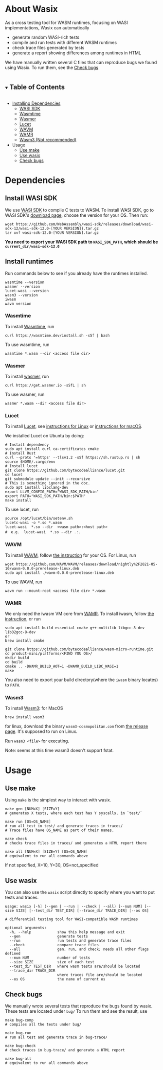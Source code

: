 # About Wasix
As a cross testing tool for WASM runtimes, focusing on WASI implementations, Wasix can automatically

- generate random WASI-rich tests
- compile and run tests with different WASM runtimes
- check trace files generated by tests
- generate a report showing differences among runtimes in HTML

We have manually written several C files that can reproduce bugs we found using Wasix. To run them, see the [Check bugs](#check-bugs)

<!-- TABLE OF CONTENTS -->
<details open="open">
  <summary><h2 style="display: inline-block">Table of Contents</h2></summary>
  <ul>
    <li>
      <a href="#dependencies">Installing Dependencies</a>
      <ul>
        <li><a href="#install-wasi-sdk">WASI SDK</a></li>
        <li><a href="#wasmtime">Wasmtime</a></li>
        <li><a href="#wasmer">Wasmer</a></li>
        <li><a href="#lucet">Lucet</a></li>
        <li><a href="#wavm">WAVM</a></li>
        <li><a href="#wamr">WAMR</a></li>
        <li><a href="#wasm3">Wasm3 (Not recommended)</a></li>
      </ul>
    </li>
    <li>
      <a href="#usage">Usage</a>
      <ul>
        <li><a href="#use-make">Use make</a></li>
        <li><a href="#use-wasix">Use wasix</a></li>
        <li><a href="#check-bugs">Check bugs</a></li>
      </ul>
    </li>
  </ul>
</details>

# Dependencies

## Install WASI SDK
We use [WASI SDK](https://github.com/WebAssembly/wasi-sdk) to compile C tests to WASM.
To install WASI SDK, go to WASI SDK's [download page](https://github.com/WebAssembly/wasi-sdk/releases), choose the version for your OS.
Then run:
```
wget https://github.com/WebAssembly/wasi-sdk/releases/download/wasi-sdk-12/wasi-sdk-12.0-[YOUR VERSION]}.tar.gz
tar xvf wasi-sdk-12.0-[YOUR VERSION].tar.gz
```

**You need to export your WASI SDK path to `WASI_SDK_PATH`, which should be `current_dir/wasi-sdk-12.0`**


## Install runtimes
Run commands below to see if you already have the runtimes installed.
```
wasmtime --version
wasmer --version
lucet-wasi --version
wasm3 --version
iwasm
wavm version
```

### Wasmtime
To install [Wasmtime](https://github.com/bytecodealliance/wasmtime), run
```
curl https://wasmtime.dev/install.sh -sSf | bash
```

To use wasmtime, run
```
wasmtime *.wasm --dir <access file dir> 
```

### Wasmer
To install [wasmer](https://github.com/wasmerio/wasmer), run
```
curl https://get.wasmer.io -sSfL | sh
```

To use wasmer, run
```
wasmer *.wasm --dir <access file dir> 
```

### Lucet
To install [Lucet](https://github.com/bytecodealliance/lucet), see [instructions for Linux](https://bytecodealliance.github.io/lucet/Compiling-on-Linux.html) or [instructions for macOS](https://bytecodealliance.github.io/lucet/Compiling-on-macOS.html).

We installed Lucet on Ubuntu by doing:
```
# Install dependency
sudo apt install curl ca-certificates cmake
# Install Rust
curl --proto '=https' --tlsv1.2 -sSf https://sh.rustup.rs | sh
source $HOME/.cargo/env
# Install lucet
git clone https://github.com/bytecodealliance/lucet.git
cd lucet
git submodule update --init --recursive
# This is something ignored in the doc.
sudo apt install libclang-dev
export LLVM_CONFIG_PATH="WASI_SDK_PATH/bin"
export PATH="WASI_SDK_PATH/bin:$PATH"
make install
```

To use lucet, run 
```
source /opt/lucet/bin/setenv.sh
lucetc-wasi -o *.so *.wasm
lucet-wasi  *.so --dir  <wasm path>:<host path>
#　e.g.  lucet-wasi  *.so --dir .:.
```


### WAVM
To install [WAVM](https://github.com/WAVM/WAVM), follow [the instruction](https://github.com/WAVM/WAVM/blob/master/Doc/GettingStarted.md) for your OS. 
For Linux, run
```
wget https://github.com/WAVM/WAVM/releases/download/nightly%2F2021-05-10/wavm-0.0.0-prerelease-linux.deb
sudo apt install ./wavm-0.0.0-prerelease-linux.deb
```

To use WAVM, run
```
wavm run --mount-root <access file dir> *.wasm
```

### WAMR
We only need the iwasm VM core from [WAMR](https://github.com/bytecodealliance/wasm-micro-runtime).
To install iwasm, follow [the instruction](https://github.com/bytecodealliance/wasm-micro-runtime/blob/main/doc/build_wamr.md), or run
```
sudo apt install build-essential cmake g++-multilib libgcc-8-dev lib32gcc-8-dev
or
brew install cmake

git clone https://github.com/bytecodealliance/wasm-micro-runtime.git
cd product-mini/platforms/<FIND YOU OS>/
mkdir build
cd build
cmake .. -DWAMR_BUILD_AOT=1 -DWAMR_BUILD_LIBC_WASI=1
make
```
You also need to export your build directory(where the `iwasm` binary locates) to `PATH`.

### Wasm3
To install [Wasm3](https://github.com/wasm3/wasm3):
for MacOS
```
brew install wasm3
```

for linux, download the binary `wasm3-cosmopolitan.com` from [the release page](https://github.com/wasm3/wasm3/releases/tag/v0.4.9). It's supposed to run on Linux.

Run ```wasm3 <file>``` for executing.

Note: seems at this time wasm3 doesn't support fstat.

# Usage

## Use make
Using `make` is the simplest way to interact with wasix.

```
make gen [NUM=X] [SIZE=Y]
# generates X tests, where each test has Y syscalls, in `test/`

make run [OS=OS_NAME]
# run all test in test/ and generate traces in traces/
# Trace files have OS_NAME as part of their names.

make check
# checks trace files in traces/ and generates a HTML report there

make all [NUM=X] [SIZE=Y] [OS=OS_NAME]
# equivalent to run all commands above
```

If not specified, X=10, Y=30, OS=not_specified

## Use wasix
You can also use the `wasix` script directly to specify where you want to put tests and traces.
```
usage: wasix [-h] (--gen | --run | --check | --all) [--num NUM] [--size SIZE] [--test_dir TEST_DIR] [--trace_dir TRACE_DIR] [--os OS]

A differential testing tool for WASI-compatible WASM runtimes

optional arguments:
  -h, --help            show this help message and exit
  --gen                 generate tests
  --run                 run tests and generate trace files
  --check               compare trace files
  --all                 gen, run, and check; needs all other flags defined
  --num NUM             number of tests
  --size SIZE           size of each test
  --test_dir TEST_DIR   where wasm tests are/should be located
  --trace_dir TRACE_DIR
                        where traces file are/should be located
  --os OS               the name of current os
```

## Check bugs
We manually wrote several tests that reproduce the bugs found by wasix.
These tests are located under `bug/`
To run them and see the result, use
```
make bug-comp
# compiles all the tests under bug/

make bug-run
# run all test and generate trace in bug-trace/

make bug-check
# check traces in bug-trace/ and generate a HTML report

make bug-all
# equivalent to run all commands above
```
